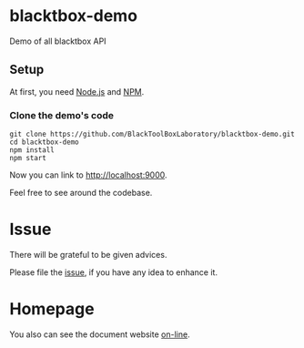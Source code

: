 # blacktbox-demo

Demo of all blacktbox API

## Setup

At first, you need [Node.js](https://nodejs.org/en/) and [NPM](https://www.npmjs.com).

### Clone the demo's code

    git clone https://github.com/BlackToolBoxLaboratory/blacktbox-demo.git
    cd blacktbox-demo
    npm install
    npm start

Now you can link to [http://localhost:9000](http://localhost:9000).

Feel free to see around the codebase.

# Issue

There will be grateful to be given advices. 

Please file the [issue](https://github.com/BlackToolBoxLaboratory/blacktbox-demo/issues), if you have any idea to enhance it.  

# Homepage

You also can see the document website [on-line](https://blacktoolboxlaboratory.github.io/).                                    
